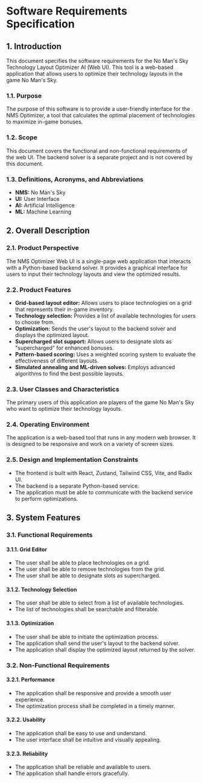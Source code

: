 # Software Requirements Specification

## 1. Introduction

This document specifies the software requirements for the No Man's Sky Technology Layout Optimizer AI (Web UI). This tool is a web-based application that allows users to optimize their technology layouts in the game No Man's Sky.

### 1.1. Purpose

The purpose of this software is to provide a user-friendly interface for the NMS Optimizer, a tool that calculates the optimal placement of technologies to maximize in-game bonuses.

### 1.2. Scope

This document covers the functional and non-functional requirements of the web UI. The backend solver is a separate project and is not covered by this document.

### 1.3. Definitions, Acronyms, and Abbreviations

*   **NMS:** No Man's Sky
*   **UI:** User Interface
*   **AI:** Artificial Intelligence
*   **ML:** Machine Learning

## 2. Overall Description

### 2.1. Product Perspective

The NMS Optimizer Web UI is a single-page web application that interacts with a Python-based backend solver. It provides a graphical interface for users to input their technology layouts and view the optimized results.

### 2.2. Product Features

*   **Grid-based layout editor:** Allows users to place technologies on a grid that represents their in-game inventory.
*   **Technology selection:** Provides a list of available technologies for users to choose from.
*   **Optimization:** Sends the user's layout to the backend solver and displays the optimized layout.
*   **Supercharged slot support:** Allows users to designate slots as "supercharged" for enhanced bonuses.
*   **Pattern-based scoring:** Uses a weighted scoring system to evaluate the effectiveness of different layouts.
*   **Simulated annealing and ML-driven solves:** Employs advanced algorithms to find the best possible layouts.

### 2.3. User Classes and Characteristics

The primary users of this application are players of the game No Man's Sky who want to optimize their technology layouts.

### 2.4. Operating Environment

The application is a web-based tool that runs in any modern web browser. It is designed to be responsive and work on a variety of screen sizes.

### 2.5. Design and Implementation Constraints

*   The frontend is built with React, Zustand, Tailwind CSS, Vite, and Radix UI.
*   The backend is a separate Python-based service.
*   The application must be able to communicate with the backend service to perform optimizations.

## 3. System Features

### 3.1. Functional Requirements

#### 3.1.1. Grid Editor

*   The user shall be able to place technologies on a grid.
*   The user shall be able to remove technologies from the grid.
*   The user shall be able to designate slots as supercharged.

#### 3.1.2. Technology Selection

*   The user shall be able to select from a list of available technologies.
*   The list of technologies shall be searchable and filterable.

#### 3.1.3. Optimization

*   The user shall be able to initiate the optimization process.
*   The application shall send the user's layout to the backend solver.
*   The application shall display the optimized layout returned by the solver.

### 3.2. Non-Functional Requirements

#### 3.2.1. Performance

*   The application shall be responsive and provide a smooth user experience.
*   The optimization process shall be completed in a timely manner.

#### 3.2.2. Usability

*   The application shall be easy to use and understand.
*   The user interface shall be intuitive and visually appealing.

#### 3.2.3. Reliability

*   The application shall be reliable and available to users.
*   The application shall handle errors gracefully.
